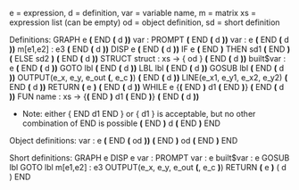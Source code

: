e = expression, d = definition, var = variable name, m = matrix
xs = expression list (can be empty)
od = object definition, sd = short definition

Definitions: 
GRAPH e **(** END **(** d **))**
var : PROMPT **(** END **(** d **))**
var : e **(** END **(** d **))**
m[e1,e2] : e3 **(** END **(** d **))**
DISP e **(** END **(** d **))**
IF e **(** END **)** THEN sd1 **(** END **)** **(** ELSE sd2 **)** **(** END **(** d **))**
STRUCT struct : xs -> { od } **(** END **(** d **))**
built$var : e **(** END **(** d **))**
GOTO lbl **(** END **(** d **))**
LBL lbl **(** END **(** d **))**
GOSUB lbl **(** END **(** d **))**
OUTPUT(e_x, e_y, e_out **(**, e_c **)**) **(** END **(** d **))**
LINE(e_x1, e_y1, e_x2, e_y2) **(** END **(** d **))**
RETURN **(** e **)** **(** END **(** d **))**
WHILE e {**(** END **)** d1 **(** END **)**} **(** END **(** d **))**
FUN name : xs -> {**(** END **)** d1 **(** END **)**} **(** END **(** d **))**
- Note: either { END d1 END } or { d1 } is acceptable, but no other combination of END is possible
**(** END **)** d **(** END **)**
END

Object definitions:
var : e **(** END **(** od **))**
**(** END **)** od **(** END **)**
END

Short definitions:
GRAPH e
DISP e
var : PROMPT
var : e
built$var : e
GOSUB lbl
GOTO lbl
m[e1,e2] : e3
OUTPUT(e_x, e_y, e_out **(**, e_c **)**)
RETURN **(** e **)**
( d )
END